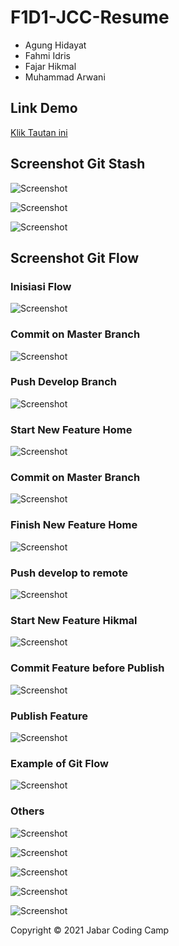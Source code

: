 # F1D1-JCC-Resume

- Agung Hidayat
- Fahmi Idris
- Fajar Hikmal
- Muhammad Arwani

## Link Demo
[Klik Tautan ini](https://f1d1-tugas-resume.netlify.app)

## Screenshot Git Stash
![Screenshot](https://raw.githubusercontent.com/fajarhikmal214/F1D1-JCC-Resume/master/image/Stash%201.JPG)


![Screenshot](https://raw.githubusercontent.com/fajarhikmal214/F1D1-JCC-Resume/master/image/Stash%202.JPG)


![Screenshot](https://raw.githubusercontent.com/fajarhikmal214/F1D1-JCC-Resume/master/image/Stash%203.JPG)


## Screenshot Git Flow

###  Inisiasi Flow
![Screenshot](https://raw.githubusercontent.com/fajarhikmal214/F1D1-JCC-Resume/develop/image/1.%20Inisiasi%20Git%20Flow.JPG)


###  Commit on Master Branch
![Screenshot](https://raw.githubusercontent.com/fajarhikmal214/F1D1-JCC-Resume/develop/image/2.%20First%20Commit%20on%20Master%20Branch.JPG)


###  Push Develop Branch
![Screenshot](https://raw.githubusercontent.com/fajarhikmal214/F1D1-JCC-Resume/develop/image/3.%20Push%20Develop%20Branch.JPG)


###  Start New Feature Home
![Screenshot](https://raw.githubusercontent.com/fajarhikmal214/F1D1-JCC-Resume/develop/image/4.%20Start%20New%20Feature%20-%20Home.JPG)


###  Commit on Master Branch
![Screenshot](https://raw.githubusercontent.com/fajarhikmal214/F1D1-JCC-Resume/develop/image/2.%20First%20Commit%20on%20Master%20Branch.JPG)


###  Finish New Feature Home
![Screenshot](https://raw.githubusercontent.com/fajarhikmal214/F1D1-JCC-Resume/develop/image/5.%20Finish%20New%20Feature%20-%20Home.JPG)


###  Push develop to remote
![Screenshot](https://raw.githubusercontent.com/fajarhikmal214/F1D1-JCC-Resume/develop/image/6.%20Push%20develop%20to%20remote.JPG)


###  Start New Feature Hikmal
![Screenshot](https://raw.githubusercontent.com/fajarhikmal214/F1D1-JCC-Resume/develop/image/7.%20Start%20New%20Feature%20-%20Hikmal.JPG)


###  Commit Feature before Publish
![Screenshot](https://raw.githubusercontent.com/fajarhikmal214/F1D1-JCC-Resume/develop/image/8.%20Commit%20Feature%20before%20Publish.JPG)


###  Publish Feature
![Screenshot](https://raw.githubusercontent.com/fajarhikmal214/F1D1-JCC-Resume/develop/image/9.%20Publish%20Feature.JPG)


###  Example of Git Flow
![Screenshot](https://raw.githubusercontent.com/fajarhikmal214/F1D1-JCC-Resume/develop/image/10.%20Example%20of%20Git%20Flow%20Log.JPG)


### Others

![Screenshot](https://raw.githubusercontent.com/fajarhikmal214/F1D1-JCC-Resume/develop/image/Screenshot%202021-11-08%20125002.png)


![Screenshot](https://raw.githubusercontent.com/fajarhikmal214/F1D1-JCC-Resume/develop/image/Screenshot%202021-11-08%20125213.png)


![Screenshot](https://raw.githubusercontent.com/fajarhikmal214/F1D1-JCC-Resume/develop/image/Screenshot%202021-11-08%20125213.png)


![Screenshot](https://i.imgur.com/a5hRKig.png)


![Screenshot](https://i.imgur.com/eiJOGZB.png)


Copyright &copy; 2021 Jabar Coding Camp
